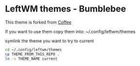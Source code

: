 # LeftWM themes - Bumblebee

This theme is forked from [Coffee]

If you want to use them copy them into:
~/.config/leftwm/themes

symlink the theme you want to try to current

```bash
cd ~/.config/leftwm/themes
cp THEME_FROM_THIS_REPO .
ln -s THEME_NAME current
```

[Coffee]: https://github.com/lex148/leftwm-coffee

